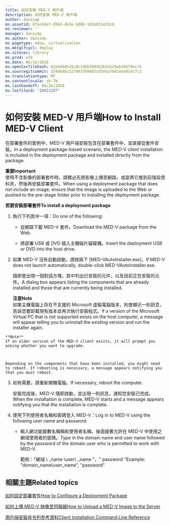 ```yaml
---
title: 如何安裝 MED-V 用戶端
description: 如何安裝 MED-V 用戶端
author: dansimp
ms.assetid: bfac6de7-d96d-4b3e-bd8b-183e051e53c8
ms.reviewer: ''
manager: dansimp
ms.author: dansimp
ms.pagetype: mdop, virtualization
ms.mktglfcycl: deploy
ms.sitesec: library
ms.prod: w10
ms.date: 06/16/2016
ms.openlocfilehash: b2e4468b15c0c196bf605b1b5d129ab38678ec74
ms.sourcegitcommit: 354664bc527d93f80687cd2eba70d1eea024c7c3
ms.translationtype: MT
ms.contentlocale: zh-TW
ms.lasthandoff: 06/26/2020
ms.locfileid: "10812207"
---
```

# <span data-ttu-id="c8c06-103">如何安裝 MED-V 用戶端</span><span class="sxs-lookup"><span data-stu-id="c8c06-103">How to Install MED-V Client</span></span>


<span data-ttu-id="c8c06-104">在部署套件的案例中，MED-V 用戶端安裝包含在部署套件中，並直接從套件安裝。</span><span class="sxs-lookup"><span data-stu-id="c8c06-104">In a deployment package-based scenario, the MED-V client installation is included in the deployment package and installed directly from the package.</span></span>

**<span data-ttu-id="c8c06-105">重要</span><span class="sxs-lookup"><span data-stu-id="c8c06-105">Important</span></span>**  
<span data-ttu-id="c8c06-106">使用不含影像的部署套件時，請務必先將影像上傳至網路，或是將它推到前階段資料夾，然後再安裝部署套件。</span><span class="sxs-lookup"><span data-stu-id="c8c06-106">When using a deployment package that does not include an image, ensure that the image is uploaded to the Web or pushed to the pre-stage folder prior to installing the deployment package.</span></span>



**<span data-ttu-id="c8c06-107">若要安裝部署套件</span><span class="sxs-lookup"><span data-stu-id="c8c06-107">To install a deployment package</span></span>**

1.  <span data-ttu-id="c8c06-108">執行下列其中一項：</span><span class="sxs-lookup"><span data-stu-id="c8c06-108">Do one of the following:</span></span>

    -   <span data-ttu-id="c8c06-109">從網路下載 MED-V 套件。</span><span class="sxs-lookup"><span data-stu-id="c8c06-109">Download the MED-V package from the Web.</span></span>

    -   <span data-ttu-id="c8c06-110">將部署 USB 或 DVD 插入主機磁片磁碟機。</span><span class="sxs-lookup"><span data-stu-id="c8c06-110">Insert the deployment USB or DVD into the host drive.</span></span>

2.  <span data-ttu-id="c8c06-111">如果 MED-V 沒有自動啟動，請按兩下 [MED-VAutoInstaller.exe]。</span><span class="sxs-lookup"><span data-stu-id="c8c06-111">If MED-V does not launch automatically, double-click MED-VAutoInstaller.exe.</span></span>

    <span data-ttu-id="c8c06-112">隨即會出現一個對話方塊，其中列出已安裝的元件，以及目前正在安裝的元件。</span><span class="sxs-lookup"><span data-stu-id="c8c06-112">A dialog box appears listing the components that are already installed and those that are currently being installed.</span></span>

    **<span data-ttu-id="c8c06-113">注意</span><span class="sxs-lookup"><span data-stu-id="c8c06-113">Note</span></span>**  
    <span data-ttu-id="c8c06-114">如果主機電腦上存在不支援的 Microsoft 虛擬電腦版本，則會顯示一則訊息，告訴您要卸載現有版本並再次執行安裝程式。</span><span class="sxs-lookup"><span data-stu-id="c8c06-114">If a version of the Microsoft Virtual PC that is not supported exists on the host computer, a message will appear telling you to uninstall the existing version and run the installer again.</span></span>



~~~
**Note**  
If an older version of the MED-V client exists, it will prompt you asking whether you want to upgrade.



Depending on the components that have been installed, you might need to reboot. If rebooting is necessary, a message appears notifying you that you must reboot.
~~~

3. <span data-ttu-id="c8c06-115">如有需要，請重新開機電腦。</span><span class="sxs-lookup"><span data-stu-id="c8c06-115">If necessary, reboot the computer.</span></span>

   <span data-ttu-id="c8c06-116">安裝完成後，MED-V 隨即啟動，並出現一則訊息，通知您安裝已完成。</span><span class="sxs-lookup"><span data-stu-id="c8c06-116">When the installation is complete, MED-V starts and a message appears notifying you that the installation is complete.</span></span>

4. <span data-ttu-id="c8c06-117">使用下列使用者名稱和密碼登入 MED-V：</span><span class="sxs-lookup"><span data-stu-id="c8c06-117">Log in to MED-V using the following user name and password:</span></span>

   -   <span data-ttu-id="c8c06-118">輸入網功能變數名稱稱和使用者名稱，後面接著允許在 MED-V 中使用之網域使用者的密碼。</span><span class="sxs-lookup"><span data-stu-id="c8c06-118">Type in the domain name and user name followed by the password of the domain user who is permitted to work with MED-V.</span></span>

       <span data-ttu-id="c8c06-119">範例：「網域 \ _name \\user\ _name "，" password "</span><span class="sxs-lookup"><span data-stu-id="c8c06-119">Example: "domain\_name\\user\_name", "password"</span></span>

## <span data-ttu-id="c8c06-120">相關主題</span><span class="sxs-lookup"><span data-stu-id="c8c06-120">Related topics</span></span>


[<span data-ttu-id="c8c06-121">如何設定部署套件</span><span class="sxs-lookup"><span data-stu-id="c8c06-121">How to Configure a Deployment Package</span></span>](how-to-configure-a-deployment-package.md)

[<span data-ttu-id="c8c06-122">如何上傳 MED-V 映像至伺服器</span><span class="sxs-lookup"><span data-stu-id="c8c06-122">How to Upload a MED-V Image to the Server</span></span>](how-to-upload-a-med-v-image-to-the-server.md)

[<span data-ttu-id="c8c06-123">用戶端安裝命令列參考資料</span><span class="sxs-lookup"><span data-stu-id="c8c06-123">Client Installation Command Line Reference</span></span>](client-installation-command-line-reference.md)









